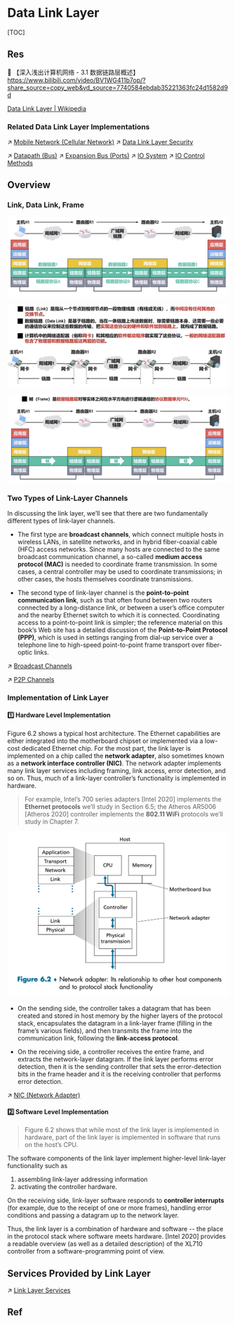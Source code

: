 # Data Link Layer

[TOC]



## Res
🔗 【深入浅出计算机网络 - 3.1 数据链路层概述】 https://www.bilibili.com/video/BV1WG411b7op/?share_source=copy_web&vd_source=7740584ebdab35221363fc24d1582d9d

[Data Link Layer | Wikipedia](https://en.wikipedia.org/wiki/Data_link_layer)


### Related Data Link Layer Implementations
↗ [Mobile Network (Cellular Network)](../../Wireless%20&%20Mobile%20Network/Mobile%20Network%20(Cellular%20Network)/Mobile%20Network%20(Cellular%20Network).md)
↗ [Data Link Layer Security](../../../../CyberSecurity/Network%20Security/🏇%20Network%20Security%20Basics%20&%20Protocols/🔌%20Physical%20(Link)%20Layer%20Security/Data%20Link%20Layer%20Security.md)

↗ [Datapath (Bus)](../../../🧬%20Computer%20System/Computer%20Architecture/Computer%20Microarchitectures%20(Computer%20Organization)/🧝🏻‍♀️%20von%20Neumann%20Based%20Microarchitecture/Datapath%20(Bus)/Datapath%20(Bus).md)
↗ [Expansion Bus (Ports)](../../../🧬%20Computer%20System/Computer%20Interfaces/Computer%20IO%20Interfaces/Expansion%20Bus%20(Ports)/Expansion%20Bus%20(Ports).md)
↗ [IO System](../../../🧬%20Computer%20System/Operating%20System%20(Theory)/IO%20System/IO%20System.md)
↗ [IO Control Methods](../../../🧬%20Computer%20System/Computer%20Architecture/Computer%20Microarchitectures%20(Computer%20Organization)/🧝🏻‍♀️%20von%20Neumann%20Based%20Microarchitecture/IO%20System/IO%20Control%20Methods/IO%20Control%20Methods.md)



## Overview
### Link, Data Link, Frame

![](../../../../../Assets/Pics/Screenshot%202023-06-02%20at%201.56.10%20PM.png)

![](../../../../../Assets/Pics/Screenshot%202023-06-02%20at%201.57.59%20PM.png)

![](../../../../../Assets/Pics/Screenshot%202023-06-02%20at%201.58.10%20PM.png)


### Two Types of Link-Layer Channels
In discussing the link layer, we’ll see that there are two fundamentally different types of link-layer channels. 

- The first type are **broadcast channels**, which connect multiple hosts in wireless LANs, in satellite networks, and in hybrid fiber-coaxial cable (HFC) access networks. Since many hosts are connected to the same broadcast communication channel, a so-called **medium access protocol (MAC)** is needed to coordinate frame transmission. In some cases, a central controller may be used to coordinate transmissions; in other cases, the hosts themselves coordinate transmissions. 

- The second type of link-layer channel is the **point-to-point communication link**, such as that often found between two routers connected by a long-distance link, or between a user’s office computer and the nearby Ethernet switch to which it is connected. Coordinating access to a point-to-point link is simpler; the reference material on this book’s Web site has a detailed discussion of the **Point-to-Point Protocol (PPP)**, which is used in settings ranging from dial-up service over a telephone line to high-speed point-to-point frame transport over fiber-optic links.

↗ [Broadcast Channels](Switched%20LAN/Broadcast%20Channels/Broadcast%20Channels.md)

↗ [P2P Channels](Switched%20LAN/P2P%20Channels/P2P%20Channels.md)


### Implementation of Link Layer 
#### 1️⃣ Hardware Level Implementation
Figure 6.2 shows a typical host architecture. The Ethernet capabilities are either integrated into the motherboard chipset or implemented via a low-cost dedicated Ethernet chip. For the most part, the link layer is implemented on a chip called the **network adapter**, also sometimes known as a **network interface controller (NIC)**. The network adapter implements many link layer services including framing, link access, error detection, and so on. Thus, much of a link-layer controller’s functionality is implemented in hardware.

> For example, Intel’s 700 series adapters [Intel 2020] implements the **Ethernet protocols** we’ll study in Section 6.5; the Atheros AR5006 [Atheros 2020] controller implements the **802.11 WiFi** protocols we’ll study in Chapter 7.

![](../../../../../Assets/Pics/Screenshot%202023-05-24%20at%209.59.57%20AM.png)

- On the sending side, the controller takes a datagram that has been created and stored in host memory by the higher layers of the protocol stack, encapsulates the datagram in a link-layer frame (filling in the frame’s various fields), and then transmits the frame into the communication link, following the **link-access protocol**. 

- On the receiving side, a controller receives the entire frame, and extracts the network-layer datagram. If the link layer performs error detection, then it is the sending controller that sets the error-detection bits in the frame header and it is the receiving controller that performs error detection.

↗ [NIC (Network Adapter)](📌%20Link%20Layer%20(Switched%20Network)%20Basics/Link%20Layer%20Network%20Devices/NIC%20(Network%20Adapter).md)


#### 2️⃣ Software Level Implementation
> Figure 6.2 shows that while most of the link layer is implemented in hardware, part of the link layer is implemented in software that runs on the host’s CPU. 

The software components of the link layer implement higher-level link-layer functionality such as 
1. assembling link-layer addressing information
2. activating the controller hardware. 

On the receiving side, link-layer software responds to **controller interrupts** (for example, due to the receipt of one or more frames), handling error conditions and passing a datagram up to the network layer. 

Thus, the link layer is a combination of hardware and software -- the place in the protocol stack where software meets hardware. [Intel 2020] provides a readable overview (as well as a detailed description) of the XL710 controller from a software-programming point of view.



## Services Provided by Link Layer
↗ [Link Layer Services](📌%20Link%20Layer%20(Switched%20Network)%20Basics/Link%20Layer%20Services/Link%20Layer%20Services.md)




## Ref
